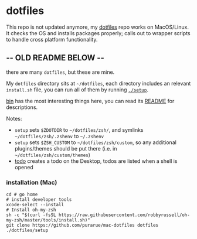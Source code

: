 # dotfiles

This repo is not updated anymore, my [dotfiles](https://github.com/purarue/dotfiles) repo works on MacOS/Linux. It checks the OS and installs packages properly; calls out to wrapper scripts to handle cross platform functionality.


-- OLD README BELOW --
-------

there are many `dotfiles`, but these are mine.

 My `dotfiles` directory sits at `~/dotfiles`, each directory includes an relevant `install.sh` file, you can run all of them by running [`./setup`](./setup).

[bin](./bin) has the most interesting things here, you can read its [README](./bin/README.md) for descriptions.

Notes:
- `setup` sets `$ZDOTDIR` to `~/dotfiles/zsh/`, and symlinks `~/dotfiles/zsh/.zshenv` to `~/.zshenv`
- `setup` sets `$ZSH_CUSTOM` to `~/dotfiles/zsh/custom`, so any additional plugins/themes should be put there (i.e. in `~/dotfiles/zsh/custom/themes`)
- [todo](/bin/todo) creates a todo on the Desktop, todos are listed when a shell is opened

### installation (Mac)

    cd # go home
    # install developer tools
    xcode-select --install
    # Install oh-my-zsh
    sh -c "$(curl -fsSL https://raw.githubusercontent.com/robbyrussell/oh-my-zsh/master/tools/install.sh)"
    git clone https://github.com/purarue/mac-dotfiles dotfiles
    ./dotfiles/setup
